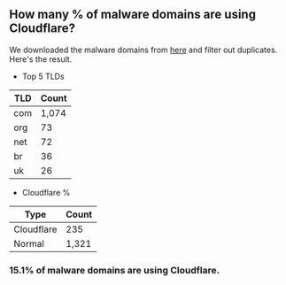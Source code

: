 ## How many % of malware domains are using Cloudflare?


We downloaded the malware domains from [here](https://urlhaus.abuse.ch) and filter out duplicates.
Here's the result.


[//]: # (start replacement)


- Top 5 TLDs

| TLD | Count |
| --- | --- |
| com | 1,074 |
| org | 73 |
| net | 72 |
| br | 36 |
| uk | 26 |


- Cloudflare %

| Type | Count |
| --- | --- |
| Cloudflare | 235 |
| Normal | 1,321 |


### 15.1% of malware domains are using Cloudflare.